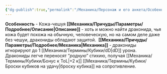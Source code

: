 ```yaml
---
{"dg-publish":true,"permalink":"/Механика/Персонаж и его анкета/Особенности расы/Кожа-чешуя/","noteIcon":"","created":"2025-08-21T13:47:42.882+03:00","updated":"2025-07-29T23:53:09.830+03:00"}
---
```


**Особенность** - Кожа-чешуя
**[[Механика/Причуды/Параметры/Подробнее/Описание\|Описание]]** - хоть и можно найти драконида, чья кожа будет похожа на обычную, человеческую, но на самом деле даже без чешуи, дракониды обладают защитой. 
**[[Механика/Причуды/Параметры/Подробнее/Механика\|Механика]]** - дракониды игнорируют до 1 [[Механика/Термины/Кубики/dD\|dD]] урона. Дракониды легче переносят “*родную*” стихию, получая [[Механика/Термины/Кубики/Бонус к ToL\|+2 к]] [[Механика/Термины/Кубики/Броски кубиков на удачу\|броску кубика]] на сопротивление.
